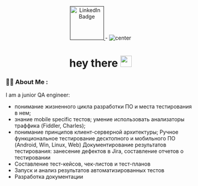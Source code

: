 
<div id="badges" align="center">
  <a href="">
    <img src="https://img.shields.io/badge/LinkedIn-red?style=plastic&logo=linkedin&logoColor=white" alt="LinkedIn Badge" width="90px"/>
  </a>
   - <img src="https://komarev.com/ghpvc/?username=ivinnike&style=plastic&color=brightgreen" alt="center"/>
  
  <h1>
  hey there
  <img src="https://media.giphy.com/media/hvRJCLFzcasrR4ia7z/giphy.gif" width="30px"/>
</h1>
  </div>
 
 ### :woman_technologist: About Me :
 I am a junior QA engineer:
 - понимание жизненного цикла разработки ПО и места тестирования в нем; 
 - знание mobile specific тестов; умение использовать анализаторы траффика (Fiddler, Charles);
 -  понимание принципов клиент-серверной архитектуры; Ручное функциональное тестирование десктопного и мобильного ПО (Android, Win, Linux, Web) Документирование результатов тестирования: занесение дефектов в Jira, составление отчетов о тестировании 
 -  Составление тест-кейсов, чек-листов и тест-планов 
 -  Запуск и анализ результатов автоматизированных тестов 
 -  Разработка документации

 
